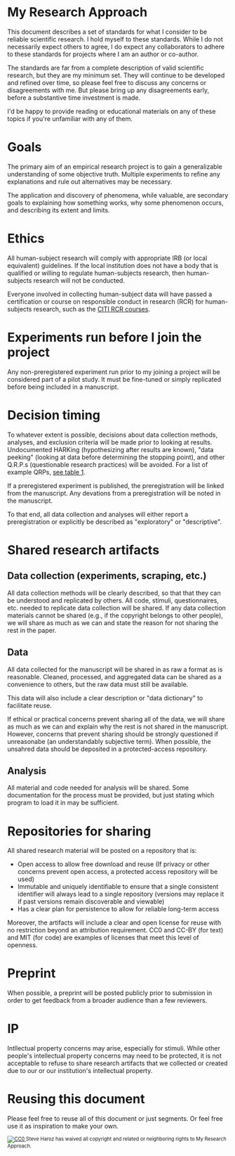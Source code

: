 # My Research Approach

This document describes a set of standards for what I consider to be reliable scientific research. I hold myself to these standards. While I do not necessarily expect others to agree, I do expect any collaborators to adhere to these standards for projects where I am an author or co-author.

The standards are far from a complete description of valid scientific research, but they are my minimum set. They will continue to be developed and refined over time, so please feel free to discuss any concerns or disagreements with me. But please bring up any disagreements early, before a substantive time investment is made. 

I'd be happy to provide reading or educational materials on any of these topics if you're unfamiliar with any of them.

# Goals

The primary aim of an empirical research project is to gain a generalizable understanding of some objective truth. Multiple experiments to refine any explanations and rule out alternatives may be necessary. 

The application and discovery of phenomena, while valuable, are secondary goals to explaining how something works, why some phenomenon occurs, and describing its extent and limits.

# Ethics

All human-subject research will comply with appropriate IRB (or local equivalent) guidelines. If the local institution does not have a body that is qualified or willing to regulate human-subjects research, then human-subjects research will not be conducted.

Everyone involved in collecting human-subject data will have passed a certification or course on responsible conduct in research (RCR) for human-subjects research, such as the [CITI RCR courses](https://about.citiprogram.org/en/course/human-subjects-research-2/).

# Experiments run before I join the project
Any non-preregistered experiment run prior to my joining a project will be considered part of a pilot study. It must be fine-tuned or simply replicated before being included in a manuscript.

# Decision timing

To whatever extent is possible, decisions about data collection methods, analyses, and exclusion criteria will be made prior to looking at results. Undocumented HARKing (hypothesizing after results are known), "data peeking" (looking at data before determining the stopping point), and other Q.R.P.s (questionable research practices) will be avoided. For a list of example QRPs, [see table 1](https://www.frontiersin.org/articles/10.3389/fpsyg.2016.01832). 

If a preregistered experiment is published, the preregistration will be linked from the manuscript. Any devations from a preregistration will be noted in the manuscript.

To that end, all data collection and analyses will either report a preregistration or explicitly be described as "exploratory" or "descriptive".

# Shared research artifacts

## Data collection (experiments, scraping, etc.)
All data collection methods will be clearly described, so that that they can be understood and replicated by others. All code, stimuli, questionnaires, etc. needed to replicate data collection will be shared. If any data collection materials cannot be shared (e.g., if the copyright belongs to other people), we will share as much as we can and state the reason for not sharing the rest in the paper. 

## Data
All data collected for the manuscript will be shared in as raw a format as is reasonable. Cleaned, processed, and aggregated data can be shared as a convenience to others, but the raw data must still be available.  

This data will also include a clear description or "data dictionary" to facilitate reuse.  

If ethical or practical concerns prevent sharing all of the data, we will share as much as we can and explain why the rest is not shared in the manuscript. However, concerns that prevent sharing should be strongly questioned if unreasonabe (an understandably subjective term). When possible, the unsahred data should be deposited in a protected-access repository.

## Analysis
All material and code needed for analysis will be shared. Some documentation for the process must be provided, but just stating which program to load it in may be sufficient.

# Repositories for sharing
All shared research material will be posted on a repository that is:
* Open access to allow free download and reuse (If privacy or other concerns prevent open access, a protected access repository will be used)
* Immutable and uniquely identifiable to ensure that a single consistent identifier will always lead to a single repository (versions may replace it if past versions remain discoverable and viewable)
* Has a clear plan for persistence to allow for reliable long-term access

Moreover, the artifacts will include a clear and open license for reuse with no restriction beyond an attribution requirement. CC0 and CC-BY (for text) and MIT (for code) are examples of licenses that meet this level of openness.

# Preprint
When possible, a preprint will be posted publicly prior to submission in order to get feedback from a broader audience than a few reviewers.

# IP
Intllectual property concerns may arise, especially for stimuli. While other people's intellectual property concerns may need to be protected, it is not acceptable to refuse to share research artifacts that we collected or created due to our or our institution's intellectual property.

# Reusing this document

Please feel free to reuse all of this document or just segments. Or feel free use it as inspiration to make your own.

<p xmlns:dct="http://purl.org/dc/terms/" style="font-size: 80%;">
  <a rel="license"
     href="http://creativecommons.org/publicdomain/zero/1.0/">
    <img src="https://licensebuttons.net/p/zero/1.0/88x31.png" style="border-style: none;" alt="CC0" />
  </a>
  <span resource="[_:publisher]" rel="dct:publisher">
    <span property="dct:title">Steve Haroz</span></span>
  has waived all copyright and related or neighboring rights to
  <span property="dct:title">My Research Approach</span>.
</p>
